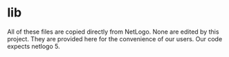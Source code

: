 # lib

All of these files are copied directly from NetLogo. None are edited by this project. They are provided here for the convenience of our users. Our code expects netlogo 5.